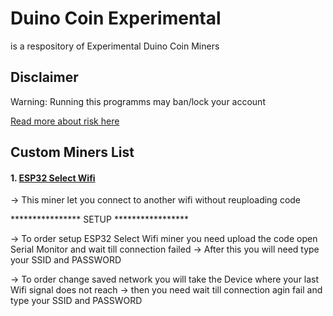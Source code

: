 # Duino Coin Experimental
is a respository of Experimental Duino Coin Miners

## Disclaimer
Warning: Running this programms may ban/lock your account 

[Read more about risk here](https://github.com/revoxhere/duino-coin#please-note-that-these-softwares-are-not-developed-by-us-and-we-do-not-give-any-guarantees-that-use-of-them-will-not-result-in-an-account-getting-banned-treat-them-as-a-curiosity)
 
## Custom Miners List
#### 1. [ESP32 Select Wifi](https://github.com/tommarekCZE/DuinoCoinExperimental/tree/main/WifiSelectMiner-ESP32)
 → This miner let you connect to another wifi without reuploading code

 **************** SETUP *****************

 → To order setup ESP32 Select Wifi miner you need upload the code open Serial Monitor and wait till connection failed
 → After this you will need type your SSID and PASSWORD

 → To order change saved network you will take the Device where your last Wifi signal does not reach
 → then you need wait till connection agin fail and type your SSID and PASSWORD
